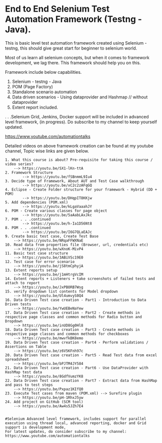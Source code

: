 # End to End Selenium Test Automation Framework (Testng - Java).

This is basic level test automation framework created using Selenium - testng, this should give great start for beginner to selenium world.

Most of us learn all selenium concepts, but when it comes to framework development, we lag there. This framework should help you on this.

Framework include below capabilities.
1. Selenium - testng - Java
2. POM (Page Factory)
3. Standalone scenario automation
4. Data driven scenarios - Using dataprovider and Hashmap // without dataprovider
5. Extent report included.

 . . .Selenium Grid, Jenkins, Docker support will be included in advanced level framework, (in progress). Do subscribe to my channel to keep yourself updated.
 
 https://www.youtube.com/automationtalks
 
Detailed videos on above framework creation can be found at my youtube channel, Topic wise links are given below.

	1. What this course is about? Pre-requisite for taking this course / video series?
		--> https://youtu.be/SX1-lKn-ttA 
	2. Framework Structure
	        --> https://youtu.be/fSBnmmL9Iu4 
	3. Decide type of Framework, About AUT and Test Case walkthrough
	        --> https://youtu.be/xC2c2zAFqGQ 
	4. Eclipse - Create Folder structure for your framework - Hybrid (DD + POM)
	        --> https://youtu.be/DHqpIT8KKjw 
	5. Add dependencies (POM.xml)
	        --> https://youtu.be/kLgaVaaahJY 
	6. POM - Create various classes for page object
	        --> https://youtu.be/5aAabLAxJkc 
	7. POM . . .continued
	        --> https://youtu.be/h-Ia1D56Nt8 
	8. POM . . .continued
	        --> https://youtu.be/I6G7QLaEAJc 
	9. Create basic test case, Create Test Base
		--> https://youtu.be/NRqaFFWXNaE 
	10. Read data from properties file (Browser, url, credentials etc)
		--> https://youtu.be/wXnoK-MivP4 
	11. Basic test case structure
		--> https://youtu.be/3ABiVSc19E0  
	12. Test case for error scenario
		--> https://youtu.be/jS8tmCphyjA 
	13. Extent reports setup
		--> https://youtu.be/j1mHtrgVcIM 
	14. Extent reports + Listeners + take screenshots of failed tests and attach to report
		--> https://youtu.be/JxPBORB7Wsg  
	15. verify dropdown list contents for Model dropdown
		--> https://youtu.be/Ul4umvyS0Q4 
	16. Data Driven Test case creation - Part1 - Introduction to Data Driven tests
		--> https://youtu.be/YwUEBeNaYew 
	17. Data Driven Test case creation - Part2 - Create methods in respective page classes and common methods for Radio button and Dropdown
		--> https://youtu.be/inUD8Gg0Hl8 
	18. Data Driven Test case creation - Part3 - Create methods in respective page classes and common methods for checkboxes
		--> https://youtu.be/mwvfkBK8emo 
	19. Data Driven Test case creation - Part4 - Perform validations / Assertions on Table
		--> https://youtu.be/z6V5KFnh97c 
	20. Data Driven Test case creation - Part5 - Read Test data from excel spreadsheet
		--> https://youtu.be/bPJTM4JY584 
	21. Data Driven Test case creation - Part6 - Use DataProvider with HashMap test data
		--> https://youtu.be/8GdfVumzYK8 
	22. Data Driven Test case creation - Part7 - Extract data from HashMap and pass to test steps
		--> https://youtu.be/Pxpaz1KIfQ0 
	23. Execute Test cases from maven (POM.xml) --> Surefire plugin
		--> https://youtu.be/pH-1RhxJ5yw 
	24. Add project on GitHub (SCM tool)
		--> https://youtu.be/Aw4s5JZh7E4 
		
	
	#Selenium Advanced level framework, includes support for parallel execution using thread local, advanced reporting, docker and Grid support is development mode,
	For latest updates, do consider subscribe to my channel:  https://www.youtube.com/automationtalks


